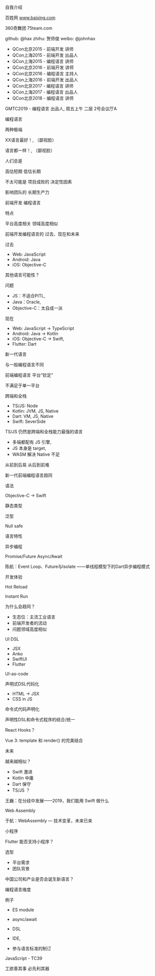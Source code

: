 <span></span>

自我介绍

百姓网
www.baixing.com

360奇舞团
75team.com

github: @hax
zhihu: 贺师俊
weibo: @johnhax

- QCon北京2015 - 前端开发 讲师
- QCon上海2015 - 前端开发 出品人
- QCon上海2015 - 编程语言 讲师
- QCon北京2016 - 前端开发 讲师
- QCon北京2016 - 编程语言 主持人
- QCon上海2016 - 前端开发 出品人
- QCon北京2017 - 编程语言 讲师
- QCon上海2017 - 编程语言 出品人
- QCon北京2018 - 编程语言 讲师

GMTC2019 - 编程语言 出品人,
周五上午 二层 2号会议厅A

编程语言

两种极端

XX语言最好！,
（鄙视脸）

语言都一样！,
（鄙视脸）

人们总是

高估短期
低估长期

不太可能是
项目成败的
决定性因素

影响团队的
长期生产力

前端开发
编程语言

特点

平台高度相关
领域高度相似

前端开发编程语言的
过去、现在和未来

过去

- Web: JavaScript
- Android: Java
- iOS: Objective-C

其他语言可能性？

问题

- JS：不适合PITL,
- Java：Oracle,
- Objective-C：太自成一派

现在

- Web: JavaScript -> TypeScript
- Android: Java -> Kotlin
- iOS: Objective-C -> Swift,
- Flutter: Dart

新一代语言

与一般编程语言不同

前端编程语言
平台“钦定”

不满足于单一平台

跨端和全栈

- TS/JS: Node
- Kotlin: JVM, JS, Native
- Dart: VM, JS, Native
- Swift: SeverSide

TS/JS 仍然是跨端和全栈能力最强的语言

- 多端都配有 JS 引擎,
- JS 本身是 target,
- WASM 解决 Native 不足

从前到后易
从后到前难

新一代前端编程语言趋同

语法

Objective-C -> Swift

静态类型

泛型

Null safe

语言特性

异步编程

Promise/Future
Async/Await

陈航：Event Loop、Future与Isolate
——单线程模型下的Dart异步编程模式

开发体验

Hot Reload

Instant Run

为什么会趋同？

- 生态位：主流工业语言
- 前端开发者的流动
- 问题领域高度相似

UI DSL

- JSX
- Anko
- SwiftUI
- Flutter

UI-as-code

声明式DSL代码化

- HTML -> JSX
- CSS in JS

命令式代码声明化

声明性DSL和命令式程序的结合/统一

React Hooks？

Vue 3: template 和 render() 的完美结合

未来

越来越相似？

- Swift 激进
- Kotlin 中庸
- Dart 保守
- TS/JS ？

王巍：在分歧中发展——2019，我们能用 Swift 做什么

Web Assembly

于航：WebAssembly — 技术变革，未来已来

小程序

Flutter 能否支持小程序？

选型

- 平台需求
- 团队背景

中国公司和产业是否会诞生新语言？

编程语言维度

例子

- ES module
- async/await

- DSL
- IDE,
- 参与语言标准的制订

JavaScript - TC39

工欲善其事
必先利其器

<span></span>
